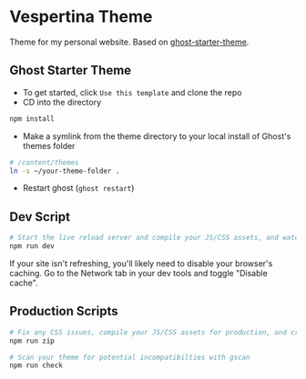 # Vespertina Theme
Theme for my personal website. Based on [ghost-starter-theme](https://github.com/royalfig/ghost-theme-starter).

## Ghost Starter Theme

- To get started, click `Use this template` and clone the repo
- CD into the directory

```bash
npm install
```

- Make a symlink from the theme directory to your local install of Ghost's themes folder 

``` bash
# /content/themes
ln -s ~/your-theme-folder .
```
- Restart ghost (`ghost restart`)

## Dev Script

```bash
# Start the live reload server and compile your JS/CSS assets, and watch for changes
npm run dev
```
If your site isn't refreshing, you'll likely need to disable your browser's caching. Go to the Network tab in your dev tools and toggle "Disable cache".

## Production Scripts
```bash
# Fix any CSS issues, compile your JS/CSS assets for production, and create a ZIP file
npm run zip

# Scan your theme for potential incompatibilties with gscan
npm run check
```
